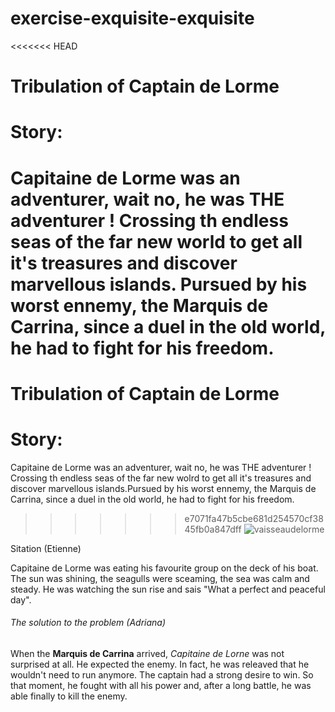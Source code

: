 # exercise-exquisite-exquisite
<<<<<<< HEAD

# Tribulation of Captain de Lorme

# Story:

Capitaine de Lorme was an adventurer, wait no, he was THE adventurer ! Crossing th endless seas of the far new world to get all it's treasures and discover marvellous islands. Pursued by his worst ennemy, the Marquis de Carrina, since a duel in the old world, he had to fight for his freedom.
=======
Tribulation of Captain de Lorme
===============================
Story:
======
Capitaine de Lorme was an adventurer, wait no, he was THE adventurer ! Crossing th endless seas of the far new wolrd to get all it's treasures and discover marvellous islands.Pursued by his worst ennemy, the Marquis de Carrina, since a duel in the old world, he had to fight for his freedom.
>>>>>>> e7071fa47b5cbe681d254570cf3845fb0a847dff
![vaisseaudelorme](https://www.ouest-france.fr/leditiondusoir/data/7781/NextGenData/Image-1024-1024-1734099.jpg?t=%2249ca4b0634b39011c42dbb47db6f79ecgzip%22)

Sitation (Etienne)

Capitaine de Lorme was eating his favourite group on the deck of his boat. The sun was shining, the seagulls were sceaming, the sea was calm and steady. He was watching the sun rise and sais "What a perfect and peaceful day".

###### The solution to the problem (Adriana)
When the **Marquis de Carrina** arrived, _Capitaine de Lorne_ was not surprised at all. He expected the enemy. In fact, he was releaved that he wouldn't need to run anymore. The captain had a strong desire to win.
So that moment, he fought with all his power and, after a long battle, he was able finally to kill the enemy.